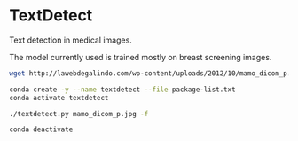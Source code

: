 # TextDetect
Text detection in medical images.

The model currently used is trained mostly on breast screening images.

```bash
wget http://lawebdegalindo.com/wp-content/uploads/2012/10/mamo_dicom_p.jpg

conda create -y --name textdetect --file package-list.txt
conda activate textdetect

./textdetect.py mamo_dicom_p.jpg -f

conda deactivate
```

